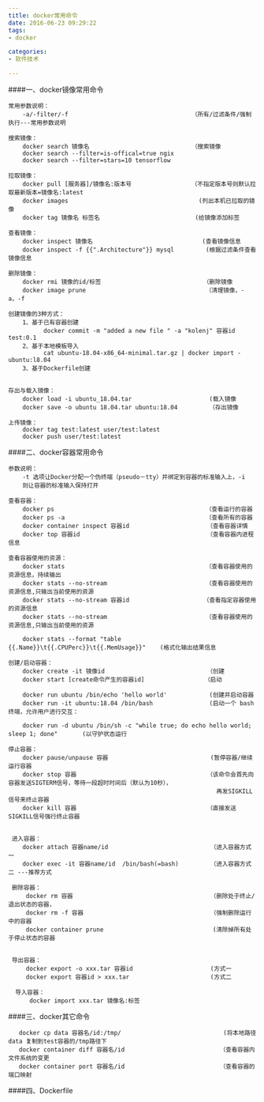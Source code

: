 ```yaml
---
title: docker常用命令
date: 2016-06-23 09:29:22
tags: 
- docker

categories:
- 软件技术

---
```


####一、docker镜像常用命令

    常用参数说明：
        -a/-filter/-f                                   （所有/过滤条件/强制执行---常用参数说明
    
    搜索镜像：
        docker search 镜像名                             （搜索镜像
        docker search --filter=is-offical=true ngix
        docker search --filter=stars=10 tensorflow
    
    拉取镜像：
        docker pull [服务器]/镜像名:版本号                 （不指定版本号则默认拉取最新版本=镜像名:latest
        docker images                                     (列出本机已拉取的镜像
        docker tag 镜像名 标签名                           (给镜像添加标签
    
    查看镜像：
        docker inspect 镜像名                               (查看镜像信息
        docker inspect -f {{".Architecture"}} mysql         (根据过滤条件查看镜像信息
    
    删除镜像：
        docker rmi 镜像的id/标签                             （删除镜像
        docker image prune                                  （清理镜像，-a，-f
    
    创建镜像的3种方式：
        1、基于已有容器创建
              docker commit -m "added a new file " -a "kolenj" 容器id test:0.1
        2、基于本地模板导入
              cat ubuntu-18.04-x86_64-minimal.tar.gz | docker import - ubuntu:l8.04
        3、基于Dockerfile创建
            
        
    存出与载入镜像：
        docker load -i ubuntu_18.04.tar                      (载入镜像
        docker save -o ubuntu 18.04.tar ubuntu:18.04         （存出镜像
    
    上传镜像：
        docker tag test:latest user/test:latest 
        docker push user/test:latest
  
####二、docker容器常用命令
    
    参数说明：
        -t 选项让Docker分配一个伪终端（pseudo－tty）并绑定到容器的标准输入上，-i
        则让容器的标准输入保持打开
    
    查看容器：
        docker ps	                                        （查看运行的容器	
        docker ps -a	                                    （查看所有的容器
        docker container inspect 容器id                      （查看容器详情
        docker top 容器id                                    （查看容器内进程信息
     
    查看容器使用的资源：
        docker stats                                        （查看容器使用的资源信息，持续输出
        docker stats --no-stream                            （查看容器使用的资源信息,只输出当前使用的资源
        docker stats --no-stream 容器id                     （查看指定容器使用的资源信息
        docker stats --no-stream                            （查看容器使用的资源信息,只输出当前使用的资源
        
        docker stats --format "table {{.Name}}\t{{.CPUPerc}}\t{{.MemUsage}}"    (格式化输出结果信息
        
    创建/启动容器：
        docker create -it 镜像id                             （创建
        docker start [create命令产生的容器id]                 （启动
    
        docker run ubuntu /bin/echo 'hello world'            (创建并启动容器
        docker run -it ubuntu:18.04 /bin/bash                (启动一个 bash终端，允许用户进行交互：
        
        docker run -d ubuntu /bin/sh -c "while true; do echo hello world; sleep 1; done"       (以守护状态运行
    
    停止容器：
        docker pause/unpause 容器                             (暂停容器/继续运行容器
        docker stop 容器                                     （该命令会首先向容器发送SIGTERM信号，等待一段超时时间后（默认为10秒），
                                                               再发SIGKILL信号来终止容器
        docker kill 容器                                     （直接发送SIGKILL信号强行终止容器
   
     
     进入容器：
        docker attach 容器name/id                             （进入容器方式一
        docker exec -it 容器name/id  /bin/bash(=bash)         （进入容器方式二 ---推荐方式   
     
     删除容器：
         docker rm 容器                                       （删除处于终止/退出状态的容器，                                                  
         docker rm -f 容器                                    （强制删除运行中的容器
         docker container prune                               (清除掉所有处于停止状态的容器


     导出容器：
         docker export -o xxx.tar 容器id                      (方式一
         docker export 容器id > xxx.tar                       (方式二
         
      导入容器：
          docker import xxx.tar 镜像名:标签
          
####三、docker其它命令

       docker cp data 容器名/id:/tmp/                             (将本地路径data 复制到test容器的/tmp路径下
       docker container diff 容器名/id                           （查看容器内文件系统的变更
       docker container port 容器名/id                           （查看容器的端口映射

####四、Dockerfile
   